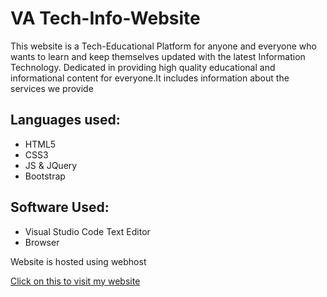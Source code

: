# VA Tech-Info-Website
This website is a Tech-Educational Platform for anyone and everyone who wants to learn and keep themselves updated with the latest Information Technology.
Dedicated in providing high quality educational and informational content for everyone.It includes information about the services we provide

<h2>Languages used:</h2>
<ul>
  <li>HTML5</li>
  <li>CSS3</li>
  <li>JS & JQuery</li>
  <li>Bootstrap</li>
</ul>

<h2>Software Used:</h2>
<ul>
  <li>Visual Studio Code Text Editor</li>
  <li>Browser</li>
</ul>










Website is hosted using webhost

<a href="https://va-techinfo.000webhostapp.com/">Click on this to visit my website </a>
